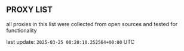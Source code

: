 ## PROXY LIST

all proxies in this list were collected from open sources and tested for functionality

last update: `2025-03-25 00:20:10.252564+00:00` UTC